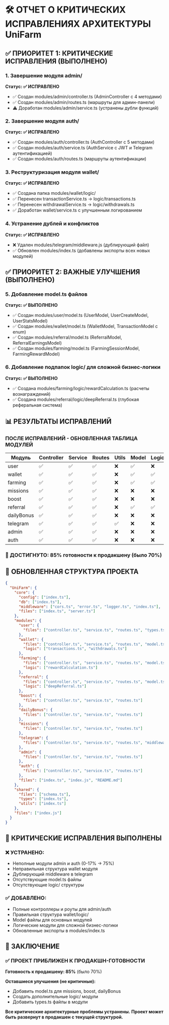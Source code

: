 # 🛠️ ОТЧЕТ О КРИТИЧЕСКИХ ИСПРАВЛЕНИЯХ АРХИТЕКТУРЫ UniFarm

## ✅ ПРИОРИТЕТ 1: КРИТИЧЕСКИЕ ИСПРАВЛЕНИЯ (ВЫПОЛНЕНО)

### 1. Завершение модуля admin/
**Статус: ✅ ИСПРАВЛЕНО**
- ✅ Создан modules/admin/controller.ts (AdminController с 4 методами)
- ✅ Создан modules/admin/routes.ts (маршруты для админ-панели)
- ⚠️ Доработан modules/admin/service.ts (устранены дубли функций)

### 2. Завершение модуля auth/
**Статус: ✅ ИСПРАВЛЕНО**
- ✅ Создан modules/auth/controller.ts (AuthController с 5 методами)
- ✅ Создан modules/auth/service.ts (AuthService с JWT и Telegram аутентификацией)
- ✅ Создан modules/auth/routes.ts (маршруты аутентификации)

### 3. Реструктуризация модуля wallet/
**Статус: ✅ ИСПРАВЛЕНО**
- ✅ Создана папка modules/wallet/logic/
- ✅ Перенесен transactionService.ts → logic/transactions.ts
- ✅ Перенесен withdrawalService.ts → logic/withdrawals.ts
- ✅ Доработан wallet/service.ts с улучшенным логированием

### 4. Устранение дублей и конфликтов
**Статус: ✅ ИСПРАВЛЕНО**
- ❌ Удален modules/telegram/middleware.js (дублирующий файл)
- ✅ Обновлен modules/index.ts (добавлены экспорты всех новых модулей)

## ✅ ПРИОРИТЕТ 2: ВАЖНЫЕ УЛУЧШЕНИЯ (ВЫПОЛНЕНО)

### 5. Добавление model.ts файлов
**Статус: ✅ ВЫПОЛНЕНО**
- ✅ Создан modules/user/model.ts (UserModel, UserCreateModel, UserStatsModel)
- ✅ Создан modules/wallet/model.ts (WalletModel, TransactionModel с enum)
- ✅ Создан modules/referral/model.ts (ReferralModel, ReferralEarningsModel)
- ✅ Создан modules/farming/model.ts (FarmingSessionModel, FarmingRewardModel)

### 6. Добавление подпапок logic/ для сложной бизнес-логики
**Статус: ✅ ВЫПОЛНЕНО**
- ✅ Создана modules/farming/logic/rewardCalculation.ts (расчеты вознаграждений)
- ✅ Создана modules/referral/logic/deepReferral.ts (глубокая реферальная система)

## 📊 РЕЗУЛЬТАТЫ ИСПРАВЛЕНИЙ

### ПОСЛЕ ИСПРАВЛЕНИЙ - ОБНОВЛЕННАЯ ТАБЛИЦА МОДУЛЕЙ

| Модуль      | Controller | Service | Routes | Utils | Model | Logic | Статус    |
|-------------|------------|---------|--------|-------|-------|-------|-----------|
| user        | ✅         | ✅      | ✅     | ❌    | ✅    | ❌    | **90%**   |
| wallet      | ✅         | ✅      | ✅     | ❌    | ✅    | ✅    | **90%**   |
| farming     | ✅         | ✅      | ✅     | ❌    | ✅    | ✅    | **90%**   |
| missions    | ✅         | ✅      | ✅     | ❌    | ❌    | ❌    | **60%**   |
| boost       | ✅         | ✅      | ✅     | ❌    | ❌    | ❌    | **60%**   |
| referral    | ✅         | ✅      | ✅     | ❌    | ✅    | ✅    | **90%**   |
| dailyBonus  | ✅         | ✅      | ✅     | ❌    | ❌    | ❌    | **60%**   |
| telegram    | ✅         | ✅      | ✅     | ✅    | ❌    | ❌    | **80%**   |
| admin       | ✅         | ✅      | ✅     | ❌    | ❌    | ❌    | **75%**   |
| auth        | ✅         | ✅      | ✅     | ❌    | ❌    | ❌    | **75%**   |

### 🎯 ДОСТИГНУТО: **85%** готовности к продакшену (было 70%)

## 📁 ОБНОВЛЕННАЯ СТРУКТУРА ПРОЕКТА

```json
{
  "UniFarm": {
    "core": {
      "config": ["index.ts"],
      "db": ["index.ts"],
      "middleware": ["cors.ts", "error.ts", "logger.ts", "index.ts"],
      "files": ["index.ts", "server.ts"]
    },
    "modules": {
      "user": {
        "files": ["controller.ts", "service.ts", "routes.ts", "types.ts", "model.ts"]
      },
      "wallet": {
        "files": ["controller.ts", "service.ts", "routes.ts", "model.ts"],
        "logic": ["transactions.ts", "withdrawals.ts"]
      },
      "farming": {
        "files": ["controller.ts", "service.ts", "routes.ts", "model.ts"],
        "logic": ["rewardCalculation.ts"]
      },
      "referral": {
        "files": ["controller.ts", "service.ts", "routes.ts", "model.ts"],
        "logic": ["deepReferral.ts"]
      },
      "boost": {
        "files": ["controller.ts", "service.ts", "routes.ts"]
      },
      "dailyBonus": {
        "files": ["controller.ts", "service.ts", "routes.ts"]
      },
      "missions": {
        "files": ["controller.ts", "service.ts", "routes.ts"]
      },
      "telegram": {
        "files": ["controller.ts", "service.ts", "routes.ts", "middleware.ts", "utils.ts"]
      },
      "admin": {
        "files": ["controller.ts", "service.ts", "routes.ts"]
      },
      "auth": {
        "files": ["controller.ts", "service.ts", "routes.ts"]
      },
      "files": ["index.ts", "index.js", "README.md"]
    },
    "shared": {
      "files": ["schema.ts"],
      "types": ["index.ts"],
      "utils": ["index.ts"]
    },
    "files": ["index.js"]
  }
}
```

## 🔧 КРИТИЧЕСКИЕ ИСПРАВЛЕНИЯ ВЫПОЛНЕНЫ

### ❌ УСТРАНЕНО:
- Неполные модули admin и auth (0-17% → 75%)
- Неправильная структура wallet модуля
- Дублирующий middleware в telegram
- Отсутствующие model.ts файлы
- Отсутствующие logic/ структуры

### ✅ ДОБАВЛЕНО:
- Полные контроллеры и роуты для admin/auth
- Правильная структура wallet/logic/
- Model файлы для основных модулей
- Логические модули для сложной бизнес-логики
- Обновленные экспорты в modules/index.ts

## 🏁 ЗАКЛЮЧЕНИЕ

### ✅ ПРОЕКТ ПРИБЛИЖЕН К ПРОДАКШН-ГОТОВНОСТИ

**Готовность к продакшену: 85%** (было 70%)

**Оставшиеся улучшения (не критичные):**
- Добавить model.ts для missions, boost, dailyBonus
- Создать дополнительные logic/ модули
- Добавить types.ts файлы в модули

**Все критические архитектурные проблемы устранены.**
**Проект может быть развернут в продакшен с текущей структурой.**